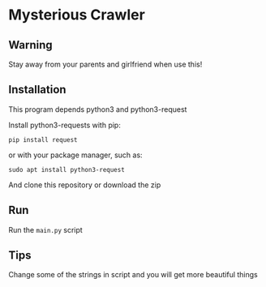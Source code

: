 # Mysterious Crawler

## Warning
Stay away from your parents and girlfriend when use this!

## Installation
This program depends python3 and python3-request

Install python3-requests with pip:
```
pip install request
```
or with your package manager, such as:
```
sudo apt install python3-request
```

And clone this repository or download the zip

## Run
Run the `main.py` script

## Tips
Change some of the strings in script and you will get more beautiful things